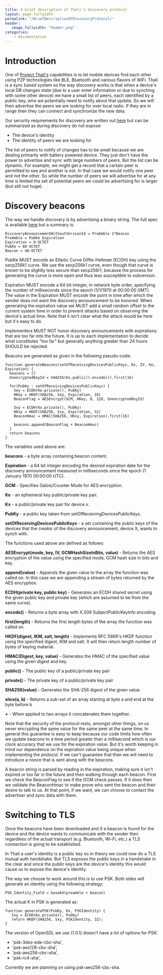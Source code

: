 ```yaml
---
title: A brief description of Thali's discovery protocol
layout: page-fullwidth
permalink: "/BriefDescriptionOfDiscoveryProtocol/"
header:
   image_fullwidth: "header.png"
categories:
    - documentation
---
```


# Introduction
One of [Project Thali's](http://www.thaliproject.org) capabilities is to let mobile devices find each other using P2P technologies like BLE, Bluetooth and various flavors of WiFi. Thali is a sync based system so the way discovery works is that when a device's local DB changes state (due to a user enter information or due to synching with some other device) we have a small list of peers, each identified by a public key, who we potentially need to notify about that update. So we will then advertise the peers we are looking for over local radio. If they are in range then they can connect and synchronize the new data.

Our security requirements for discovery are written out [here](http://www.goland.org/localdiscoverybillofrights/) but can be summarized as during discovery do not expose:

* The device's identity
* The identity of peers we are looking for

The list of peers to notify of changes has to be small because we are dealing primarily with battery powered device. They just don't have the power to advertise and sync with large numbers of peers. But the list can be dynamic. For example, we might get a record that a certain peer is permitted to see and another is not. In that case we would notify one peer and not the other. So while the number of peers we will advertise for at any time is limited the set of potential peers we could be advertising for is larger (but still not huge).

# Discovery beacons
The way we handle discovery is by advertising a binary string. The full spec is available [here](http://thaliproject.org/PresenceProtocolForOpportunisticSynching/) but a summary is:

```
DiscoveryAnnouncementWithoutVersionId = PreAmble 1*Beacon
PreAmble = PubKe Expiration
Expiration = 8-OCTET
PubKe = 88-OCTET
Beacon = 48-OCTET
```

PubKe MUST encode an Elliptic Curve Diffie-Hellman (ECDH) key using the secp256k1 curve. We use the secp256k1 curve, even though that curve is known to be slightly less secure than secp256r1, because the process for generating the curve is more open and thus less susceptible to subversion.

Expiration MUST encode a 64 bit integer, in network byte order, specifying the number of milliseconds since the epoch (1/1/1970 at 00:00:00 GMT). The value in the Expiration MUST encode the point in time after which the sender does not want the discovery announcement to be honored. When generating the expiration value we MUST add a small random offset to the current system time in order to prevent attacks based on observing the device's actual time. Note that it isn't clear what the attack would be here but it's easy to do.

Implementers MUST NOT honor discovery announcements with expirations that are too far into the future. It is up to each implementation to decide what constitutes "too far" but generally anything greater than 24 hours SHOULD be rejected.

Beacons are generated as given in the following pseudo-code:

```
function generateBeacons(setOfReceivingDevicesPublicKeys, Kx, IV, Ke, Expiration) {
  beacons = []
  UnencryptedKeyId = SHA256(Kx.public().encode()).first(16)

  for(PubKy : setOfReceivingDevicesPublicKeys) {
    Sey = ECDH(Ke.private(), PubKy)
    HKey = HKDF(SHA256, Sey, Expiration, 16)
    BeaconFlag = AESEncrypt(GCM, HKey, 0, 128, UnencryptedKeyId)
  
    Sxy = ECDH(Kx.private(), PubKy)
    HKxy = HKDF(SHA256, Sxy, Expiration, 32)
    BeaconHmac = HMAC(SHA256, HKxy, Expiration).first(16)

    beacons.append(BeaconFlag + BeaconHmac)
  }
  return beacons
}
```

The variables used above are:

__beacons__ - a byte array containing beacon content.

__Expiration__ - a 64 bit integer encoding the desired expiration date for the discovery announcement measured in milliseconds since the epoch (1 January 1970 00:00:00 UTC).

__GCM__ - Specifies Galois/Counter Mode for AES encryption.

__Ke__ - an ephemeral key public/private key pair.

__Kx__ - a public/private key pair for device x.

__PubKy__ - a public key taken from setOfReceivingDevicesPublicKeys.

__setOfReceivingDevicesPublicKeys__ - a set containing the public keys of the devices that the creator of the discovery announcement, device X, wants to synch with.

The functions used above are defined as follows:

__AESEncrypt(mode, key, IV, GCMHashSizeInBits, value)__ - Returns the AES encryption of the value using the specified mode, GCM hash size in bits and key.

__append(value)__ - Appends the given value to the array the function was called on. In this case we are appending a stream of bytes returned by the AES encryption.

__ECDH(private key, public key)__ - Generates an ECDH shared secret using the given public key and private key (which are assumed to be from the same curve).

__encode()__ - Returns a byte array with X.509 SubjectPublicKeyInfo encoding

__first(length)__ - Returns the first length bytes of the array the function was called on.

__HKDF(digest, IKM, salt, length)__ - Implements RFC 5869's HKDF function using the specified digest, IKM and salt. It will then return length number of bytes of keying material.

__HMAC(Digest, key, value)__ - Generates the HMAC of the specified value using the given digest and key.

__public()__ - The public key of a public/private key pair

__private()__ - The private key of a public/private key pair

__SHA256(value)__ - Generates the SHA-256 digest of the given value.

__slice(a, b)__ - Returns a sub-set of an array starting at byte a and end at the byte before b

__+__ - When applied to two arrays it concatenates them together.

Note that the security of the protocol rests, amongst other things, on us never encrypting the same value for the same peer at the same time. In general this guarantee is easy to keep because our code limits how often we update beacons to a time period greater than a millisecond which is our clock accuracy that we use for the expiration value. But it's worth keeping in mind our dependence on the expiration value being unique when implementing the protocol. If we can't guarantee that then we will need to introduce a nonce that is sent along with the beacons.

A beacon string is parsed by reading in the expiration, making sure it isn't expired or too far in the future and then walking through each beacon. First we check the BeaconFlag to see if the GCM check passes. If it does then we validate the BeaconHmac to make prove who sent the beacon and their desire to talk to us. At that point, if we want, we can choose to contact the advertiser and sync data with them.

# Switching to TLS
Once the beacons have been downloaded and if a beacon is found for the device and the device wants to communicate with the sender then regardless of the actual transport (e.g. Bluetooth, Wi-Fi, etc.) a TLS connection is going to be established.

In Thali a user's identity is a public key so in theory we could now do a TLS mutual auth handshake. But TLS exposes the public keys in a handshake in the clear and since the public keys are the device's identity this would cause us to expose the device's identity.

The way we choose to work around this is to use PSK. Both sides will generate an identity using the following strategy:

```
PSK_Identity_Field = base64(preamble + beacon)
```

The actual K in PSK is generated as:

```
function generatePSK(PubKy, Kx, PSKIdentity) {
   Sxy = ECDH(Kx.private(), PubKy)
   return HKDF(SHA256, Sxy, PSKIdentity, 32);
}
```

The version of OpenSSL we use (1.0.1) doesn't have a lot of options for PSK:

*  'psk-3des-ede-cbc-sha',
*  'psk-aes128-cbc-sha',
*  'psk-aes256-cbc-sha',
*  'psk-rc4-sha',

Currently we are planning on using psk-aes256-cbc-sha.
